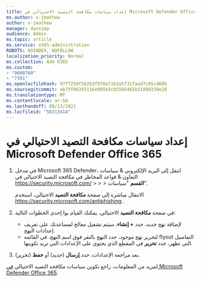 ```yaml
---
title: إعداد سياسات مكافحة التصيد الاحتيالي في Microsoft Defender Office 365
ms.author: v-jmathew
author: v-jmathew
manager: dansimp
audience: Admin
ms.topic: article
ms.service: o365-administration
ROBOTS: NOINDEX, NOFOLLOW
localization_priority: Normal
ms.collection: Adm_O365
ms.custom:
- "9000760"
- "7391"
ms.openlocfilehash: 97ff250f5b2b3f970a71b3a5f31faad7c65cd60b
ms.sourcegitcommit: ab75f66355116e995b3cb5505465b31989339e28
ms.translationtype: MT
ms.contentlocale: ar-SA
ms.lasthandoff: 08/13/2021
ms.locfileid: "58313414"
---
```

# <a name="set-up-anti-phishing-policies-in-microsoft-defender-for-office-365"></a>إعداد سياسات مكافحة التصيد الاحتيالي في Microsoft Defender Office 365

1. في مدخل Microsoft 365 Defender، انتقل إلى البريد الإلكتروني & سياسات التعاون & قواعد المخاطر في مكافحة التصيد الاحتيالي في <https://security.microsoft.com/>  \>  \>  \>  **القسم** "سياسات".

   الانتقال مباشرة إلى صفحة **مكافحة التصيد** الاحتيالي، استخدم <https://security.microsoft.com/antiphishing> .

2. في صفحة **مكافحة التصيد** الاحتيالي، يمكنك القيام بوا إحدى الخطوات التالية:
   - لإضافة نهج جديد، حدد **+ إنشاء**. سيتم تشغيل معالج لمساعدتك على تعريف إعدادات النهج.
   - لتحرير نهج موجود، حدد النهج بالنقر فوق اسم النهج. في القائمة flyout التفاصيل التي تظهر، حدد **تحرير** في المقطع الذي يحتوي على الإعدادات التي تريد تكوينها.

3. بعد مراجعة الإعدادات، حدد **إرسال** (جديد) أو **حفظ** (تحرير).

لمزيد من المعلومات، راجع تكوين سياسات مكافحة التصيد الاحتيالي [في Microsoft Defender Office 365](https://docs.microsoft.com/microsoft-365/security/office-365-security/configure-mdo-anti-phishing-policies).
